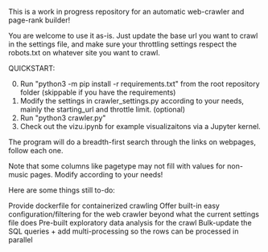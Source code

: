 This is a work in progress repository for an automatic web-crawler and page-rank builder!

You are welcome to use it as-is. Just update the base url you want to crawl in the settings file, 
and make sure your throttling settings respect the robots.txt on whatever site you want to crawl.

QUICKSTART: 

0. Run "python3 -m pip install -r requirements.txt" from the root repository folder (skippable if you have the requirements)
1. Modify the settings in crawler_settings.py according to your needs, mainly the starting_url and throttle limit. (optional)
2. Run "python3 crawler.py"
3. Check out the vizu.ipynb for example visualizaitons via a Jupyter kernel. 

The program will do a breadth-first search through the links on webpages, follow each one. 

Note that some columns like pagetype may not fill with values for non-music pages. Modify according to your needs!

Here are some things still to-do:

Provide dockerfile for containerized crawling
Offer built-in easy configuration/filtering for the web crawler beyond what the current settings file does
Pre-built exploratory data analysis for the crawl
Bulk-update the SQL queries + add multi-processing so the rows can be processed in parallel


